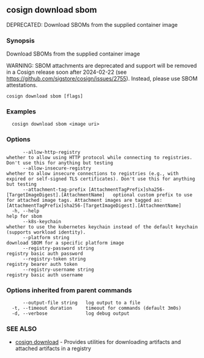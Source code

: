 ## cosign download sbom

DEPRECATED: Download SBOMs from the supplied container image

### Synopsis

Download SBOMs from the supplied container image

WARNING: SBOM attachments are deprecated and support will be removed in a Cosign release soon after 2024-02-22 (see https://github.com/sigstore/cosign/issues/2755). Instead, please use SBOM attestations.

```
cosign download sbom [flags]
```

### Examples

```
  cosign download sbom <image uri>
```

### Options

```
      --allow-http-registry                                                                      whether to allow using HTTP protocol while connecting to registries. Don't use this for anything but testing
      --allow-insecure-registry                                                                  whether to allow insecure connections to registries (e.g., with expired or self-signed TLS certificates). Don't use this for anything but testing
      --attachment-tag-prefix [AttachmentTagPrefix]sha256-[TargetImageDigest].[AttachmentName]   optional custom prefix to use for attached image tags. Attachment images are tagged as: [AttachmentTagPrefix]sha256-[TargetImageDigest].[AttachmentName]
  -h, --help                                                                                     help for sbom
      --k8s-keychain                                                                             whether to use the kubernetes keychain instead of the default keychain (supports workload identity).
      --platform string                                                                          download SBOM for a specific platform image
      --registry-password string                                                                 registry basic auth password
      --registry-token string                                                                    registry bearer auth token
      --registry-username string                                                                 registry basic auth username
```

### Options inherited from parent commands

```
      --output-file string   log output to a file
  -t, --timeout duration     timeout for commands (default 3m0s)
  -d, --verbose              log debug output
```

### SEE ALSO

* [cosign download](cosign_download.md)	 - Provides utilities for downloading artifacts and attached artifacts in a registry

